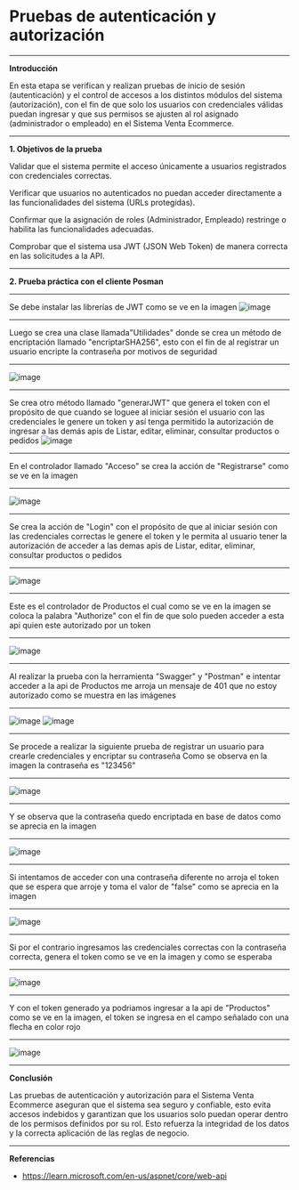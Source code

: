# Pruebas de autenticación y autorización
---

**Introducción**

En esta etapa se verifican y realizan pruebas de inicio de sesión (autenticación) y el control de accesos a los distintos módulos del sistema (autorización), con el fin de que solo los usuarios con credenciales válidas puedan ingresar y que sus permisos se ajusten al rol asignado (administrador o empleado) en el Sistema Venta Ecommerce.

---


**1. Objetivos de la prueba**

Validar que el sistema permite el acceso únicamente a usuarios registrados con credenciales correctas.

Verificar que usuarios no autenticados no puedan acceder directamente a las funcionalidades del sistema (URLs protegidas).

Confirmar que la asignación de roles (Administrador, Empleado) restringe o habilita las funcionalidades adecuadas.

Comprobar que el sistema usa JWT (JSON Web Token) de manera correcta en las solicitudes a la API.


---


**2. Prueba práctica con el cliente Posman**

---


Se debe instalar las librerías de JWT como se ve en la imagen
![image](https://github.com/user-attachments/assets/6f7c3a16-2e48-43a7-89e9-76d24ee23b28)


---


Luego se crea una clase llamada"Utilidades" donde se crea un método de encriptación llamado "encriptarSHA256", esto con el fin de al registrar un usuario encripte la contraseña por motivos de seguridad

---
![image](https://github.com/user-attachments/assets/bff4651f-516a-4915-8ecd-5bfdaff844ac)

---

Se crea otro método llamado "generarJWT" que genera el token con el propósito de que cuando se loguee al iniciar sesión el usuario con las credenciales le genere un token y así tenga permitido la autorización de ingresar a las demás apis de Listar, editar, eliminar, consultar productos o pedidos
![image](https://github.com/user-attachments/assets/254eab5f-f34b-4d1c-9127-1cc3474ab8da)

---

En el controlador llamado "Acceso" se crea la acción de "Registrarse" como se ve en la imagen

---

![image](https://github.com/user-attachments/assets/6171c535-563a-4c45-af34-dddabf050e62)

---

Se crea la acción de "Login" con el propósito de que al iniciar sesión con las credenciales correctas le genere el token y le permita al usuario tener la autorización de acceder a las demas apis de Listar, editar, eliminar, consultar productos o pedidos

---

![image](https://github.com/user-attachments/assets/f75a16aa-f88f-4461-b0ff-c5adb49f8235)

---

Este es el controlador de Productos el cual como se ve en la imagen se coloca la palabra "Authorize" con el fin de que solo pueden acceder a esta api quien este autorizado por un token

---

![image](https://github.com/user-attachments/assets/afa486c0-6f34-4e24-8aa9-4d5a49de4d75)

---

Al realizar la prueba con la herramienta "Swagger" y "Postman" e intentar acceder a la api de Productos me arroja un mensaje de 401 que no estoy autorizado como se muestra en las imágenes

---

![image](https://github.com/user-attachments/assets/daf1e815-a691-41dc-94b4-0644bc8cbf51)
![image](https://github.com/user-attachments/assets/f0bf5884-efec-40de-ac4b-6bc132dd03f0)

---

Se procede a realizar la siguiente prueba de registrar un usuario para crearle credenciales y encriptar su contraseña 
Como se observa en la imagen la contraseña es "123456"

---

![image](https://github.com/user-attachments/assets/4e467c9d-88e6-44a5-bf9a-bb6263d4c60d)

---

Y se observa que la contraseña quedo encriptada en base de datos como se aprecia en la imagen

---

![image](https://github.com/user-attachments/assets/4690aa20-2dd5-4b8c-88a4-c5ffe4adef00)

---

Si intentamos de acceder con una contraseña diferente no arroja el token que se espera que arroje y toma el valor de "false" como se aprecia en la imagen

---

![image](https://github.com/user-attachments/assets/700e1767-3854-4b33-91ff-ea39cd188f54)

---

Si por el contrario ingresamos las credenciales correctas con la contraseña correcta, genera el token como se ve en la imagen y como se esperaba

---

![image](https://github.com/user-attachments/assets/26808a8a-e9fb-4217-b02e-42f3cab18a3f)

---

Y con el token generado ya podriamos ingresar a la api de "Productos" como se ve en la imagen, el token se ingresa en el campo señalado con una flecha en color rojo

---

![image](https://github.com/user-attachments/assets/2b361c66-32b3-42c5-81c1-9a342b32cd0c)


---

**Conclusión**

Las pruebas de autenticación y autorización para el Sistema Venta Ecommerce aseguran que el sistema sea seguro y confiable, esto evita accesos indebidos y garantizan que los usuarios solo puedan operar dentro de los permisos definidos por su rol. Esto refuerza la integridad de los datos y la correcta aplicación de las reglas de negocio.

---

**Referencias**

- https://learn.microsoft.com/en-us/aspnet/core/web-api
